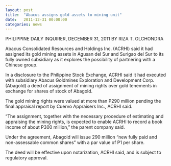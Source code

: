 ```yaml
---
layout: post
title:  "Abacus assigns gold assets to mining unit"
date:   2011-12-31 00:00:00
categories: news
---
```

PHILIPPINE DAILY INQUIRER, DECEMBER 31, 2011
BY RIZA T. OLCHONDRA

Abacus Consolidated Resources and Holdings Inc. (ACRHI) said it had assigned its gold mining assets in Agusan del Sur and Surigao del Sur to its fully owned subsidiary as it explores the possibility of partnering with a Chinese group.

In a disclosure to the Philippine Stock Exchange, ACRHI said it had executed with subsidiary Abacus Goldmines Exploration and Development Corp. (Abagold) a deed of assignment of mining rights over gold tenements in exchange for shares of stock of Abagold.

The gold mining rights were valued at more than P290 million pending the final appraisal report by Cuervo Appraisers Inc., ACRHI said.

“The assignment, together with the necessary procedure of estimating and appraising the mining rights, is expected to enable ACRHI to record a book income of about P300 million,” the parent company said.

Under the agreement, Abagold will issue 290 million “new fully paid and non-assessable common shares” with a par value of P1 per share.

The deed will be effective upon notarization, ACRHI said, and is subject to regulatory approval.